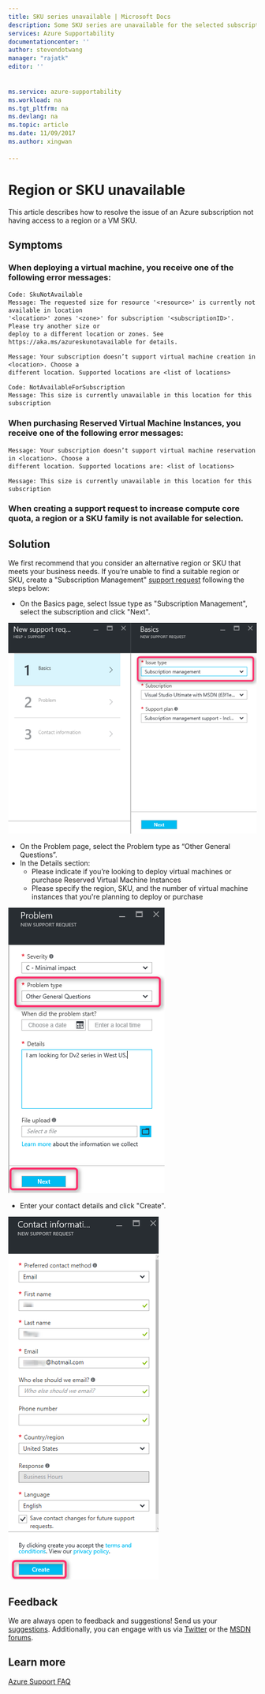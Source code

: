 ```yaml
---
title: SKU series unavailable | Microsoft Docs
description: Some SKU series are unavailable for the selected subscription for this region.
services: Azure Supportability
documentationcenter: ''
author: stevendotwang
manager: "rajatk"
editor: ''


ms.service: azure-supportability
ms.workload: na
ms.tgt_pltfrm: na
ms.devlang: na
ms.topic: article
ms.date: 11/09/2017
ms.author: xingwan

---
```

# Region or SKU unavailable
This article describes how to resolve the issue of an Azure subscription not having access to a region or a VM SKU.

## Symptoms

### When deploying a virtual machine, you receive one of the following error messages:
```
Code: SkuNotAvailable
Message: The requested size for resource '<resource>' is currently not available in location 
'<location>' zones '<zone>' for subscription '<subscriptionID>'. Please try another size or 
deploy to a different location or zones. See https://aka.ms/azureskunotavailable for details.
```

```
Message: Your subscription doesn’t support virtual machine creation in <location>. Choose a 
different location. Supported locations are <list of locations>
```

```
Code: NotAvailableForSubscription
Message: This size is currently unavailable in this location for this subscription
```

### When purchasing Reserved Virtual Machine Instances, you receive one of the following error messages:

```
Message: Your subscription doesn’t support virtual machine reservation in <location>. Choose a 
different location. Supported locations are: <list of locations>  
```

```
Message: This size is currently unavailable in this location for this subscription
```

### When creating a support request to increase compute core quota, a region or a SKU family is not available for selection.

## Solution
We first recommend that you consider an alternative region or SKU that meets your business needs. If you’re unable to find a suitable region or SKU, create a "Subscription Management" [support request](https://ms.portal.azure.com/#blade/Microsoft_Azure_Support/HelpAndSupportBlade/newsupportrequest) following the steps below:


- On the Basics page, select Issue type as "Subscription Management", select the subscription and click "Next".

![Basics blade](./media/SKU-series-unavailable/BasicsSubMgmt.png)


-   On the Problem page, select the Problem type as “Other General Questions”.
- In the Details section:
  - Please indicate if you’re looking to deploy virtual machines or purchase Reserved Virtual Machine Instances
  - Please specify the region, SKU, and the number of virtual machine instances that you're planning to deploy or purchase


![Problem](./media/SKU-series-unavailable/ProblemSubMgmt.png)

-   Enter your contact details and click "Create".

![Contact Information](./media/SKU-series-unavailable/ContactInformation.png)

## Feedback
We are always open to feedback and suggestions! Send us your [suggestions](https://feedback.azure.com/forums/266794-support-feedback). Additionally, you can engage with us via [Twitter](https://twitter.com/azuresupport) or the [MSDN forums](https://social.msdn.microsoft.com/Forums/azure).

## Learn more
[Azure Support FAQ](https://azure.microsoft.com/support/faq)


